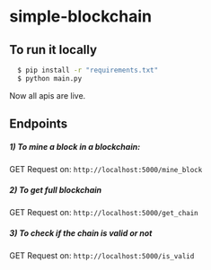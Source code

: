 # simple-blockchain

## To run it locally
```bash
  $ pip install -r "requirements.txt"
  $ python main.py
```
 
 Now all apis are live.
 
 ## Endpoints
 
 ##### 1) To mine a block in a blockchain:
 GET Request on:  `http://localhost:5000/mine_block`
 
 ##### 2) To get full blockchain
 GET Request on:  `http://localhost:5000/get_chain`
 
 ##### 3) To check if the chain is valid or not
 GET Request on:  `http://localhost:5000/is_valid`
